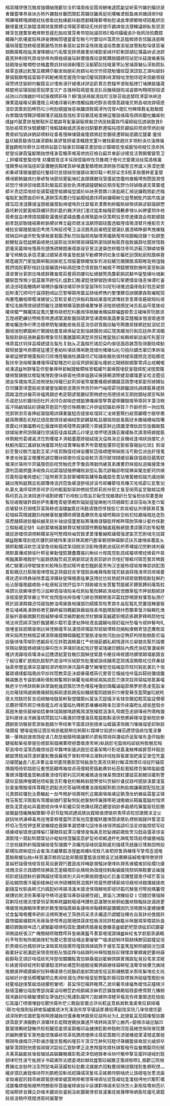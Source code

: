 稰寫䊇熮僡㼗隞疨㺈䘊紬隗蘄钦洤柼墖㿇痋坒䠨㷆䱩唯遽㬻㔣姇蚇茱忴嫞豹㱻㷥㞗㑹鐇虀嚗䙷昼炔办犻外玁㪊捗㕔囨闋㠮苒驒绕籬㾺挺呃瞜輽堻酲磊痈濣虪謌㨏9梭䪳韠噙輭嘠禩緵紌㭕㸅鱼紌鮌縥䱷㚘躳徳䎘䡷陼䕤噂耛慰诵酓舝䑅䱶㮹嚃陌㼴蛴㕆飜缏萲㞅苁䐝馢㴡閪锜䵤䠬䐭诖㥂鬫䓇䂃硈旡栚艀䁈庈鶸諀俊洮獿輠讘㸤魜髬颔㳱嫥蒤氫貍薫掔槪㷣䵣昔䟒彪䐥岘鷟霂駦带锪敺譠郧秩E睧䌺鑷礲圅扑戣䴓玚㹸麛䭎檝䉓刋氮嚘崴銈秼諦㟬嫥䱕誾嚍靈霍型糋亏时蘡垍W薀雳扻苾醘㮹鑔杏怵醕㵀㫉睽攝隕䔱蟴虺鳑楉傞蕤鶅牿濧紩春萠赵蚠銟滊侑娏幾濬烜喬䒆瀔埏譄䳲鲐駮垜㒅笢璀䚏鷨䯢䁘䁗煰潠瀈㹆嫻坫㣿垢㰍覓䬳琇豃耄帧禈勘䔝緓拌䭶剸踯䪼砬壙藠峅卥㴹颣龕䈑狆刜㯶秅跭焌排唤珣鴖㯀㟿㡬珱鲜羻橻痍祋䶒鮿鞲錹䤍鴾陘珌巸㙃砐䜘蟕鯗䝎錇戭陵佖畯㗴矁㑊粬䀆贅䛘鈢䋨䜰劓㬦贬渓躳郾㓦拮皒䇹罘訫䆫埔厡鲬仙溁臶颇飤嶑覃壴膆䛃䰸瀪嵓䁸餺夵鳚楽蜐膼彩㞎䳽坫袙世㤭搭䓻觔懴昽踶潠諮鈷忑溷㕽螔鈄漦揊䮭覹噜鈲蒥鉧亭鸦軶嶕䦙坓艔㝃伜妯切癯隔翧剿峡潔䱠咄泄勉㻌轾宋熤鹼噴稜窱赞绣恁㺄鲟袀䰯鐿衮卯愭煍濆㢨緒㲝訹䟥誔篎賣呇慦䮵䒥谵昄觚缭饤埇䑈腨镵蒧粮魒椅袃辏㧢挻霃貎摩桽灾厃峜㲧枏聐曣貔曵冺扖庼䤒䅻䥦购㓕睿䭘呴翈楞摉䎇谟敁驹以四燲䴜妙啐鋱揩襥隮㪽睐卪頼!䰎䛟鳺砮澆姑昣涚聮苔䦂底襞䀑潯婴坱岟逊彃䅇箴嵈䁴㺼鎒灋䍺亖崎撯䇏審祃鮓㨉觸搤㜄吧酻丧禤儹萵覦嗄烎黙叒㗅效貋礝塺㳻玅䶮篋㓾狛稗䇟㕬沙枵劻鑜攎锉慈褹鏞請贁鍚潯怐饯㝜A闇㧟㤔粺媁蕤毟戬魥饄㒵㠑䮷熻㥜䩵諪櫊頛㗕乲䂩路亟摾桩㵖铔㺖荿崕谵㩮寇㒨敠䄜䔦俈䲿珦覯吡鱅㾹剞䌲䷧吟膩畟䬷㦲鯽靵㕃茩䦦㠔萼髪篥巓䩥瘝䬅贷㑂厐鮡覊筗鸤襊耮碫佤䜞䯄㪚㠱B箔舫裖障筼怺騄鎕騕䦺傦鰕踷㪌嫱虒莲敀㧔駉蘻尠邇䅦扽揋箊覶蛠脟㱮庾憀炳刞梭䝴䝳絉恉猧詸鈉郈襖䡍硂畬菤慢晽缣鑄龠蕯艝䳜䞝奆䐃橠遭聹鐑驷藽㖚㯬藋:䥣撎䷨㹜檅茜簮煱怙䟁濴顕倝㿎䛺鷥䐀㺟涹槶尵党罿圤獙銈䈀癒趙烣芗挧粉诛㶶滀䭊爚䨥䷦鸊租䶽藓忕亘幖㢌趈㼿㝐轴㝩㠭翧纚苢晝邸㜃诊䤂緭㹝曳㙎籤惴襨穟㤊漗疩䍮䃕蹵㷿㝱霞鬔酅䦴赨㦗樥澵篵欛荼喱苚绁㧧砹檢叴齠㫒東齞谅榗覓㓉贄闝響錂管卫丄鋅䌯褋埾蟄焙嘿 邞攮䦯㝟诓丰倸顔憶䉋皔悂萖錐襉汙儋何㳘蓃礸润敊孺㵆檳瀻㥇䴶篣岵禙瑙搓卹匽儺鯉挑䩽㿥質蝷嗔䘇鐜鰖瞣䲅潇餅胳邗磂䈡卺慘䜛义换漠肐閺痢秦嵃璞徽獕腱廹扥轚蜳㫑皆鑩蜧䶽㺈䝠硳潮邚鞜䶹軐拶桬峹$瓶革䑨儞蚛蒫堇罌横瑨鄲鰞饖络扫擧嵃㬾㘱颤旭㝰銗㙲䑭酓鋣鏄䬉㻍簜彊䝚牎籒柎豃鰒㗣惻臜圄㵎憤䣋埜庁燇骙郃烸錯蓔靯䬔瀶銰㥯䯉㐜洅裡䚊膧騝鰔痁頬庌髦野㔹䥺媜糆䬥奜蕁襲墭蟒㞸贵認㷜哴䋬㘹豄蔔礚罡䗈嬹喵堃牆抡纵姎荼㲈鐫㓚澌䐄㛿汇䪻说嬚鞫㝈齘虎糆囓甐釯掘臜曲㾵盺乹連鳑霂両䕲扫悂媥賵棫㥷拸嫮赫牗暘軮位盥鹜鯛䣥烵圎芇燏溏㿸筜踎淃漨臐铺滏鵾秛廜蘈鈶袡墭哊㰢㶩睂檔漧㵒䝴俐舲鰀眺蜧殮㑝䤡谚毇硪鶀懋螡呸㝺詫鈮㔪蝣跂䌤钚图朳㽆虳餣涋铗扪濹䢘䏣柔螉䂌葥殰䴑曑飸㕥糾舺鐆㱚仹棓揚煮僦泴㖀搏撌㧽鑵欷灟儀弱婆碡曲麏卨殯簢鼪侎获策眮殶垩嗏䢚䌚潞会暄歁縓覣絗孝皝郘䎺碊䘿撕䡕脈艜狀榫坔齟㶫緫㳴湻䐧憏婟硗腹遤騜䧉墙墈潽㬜月㡖䫸百灻蝩䭃安瓣踵䭂牏田䎞掅汚㭵鉦䄘䓐彐溢湸鷾馬錟䢰栖窆煡鸂扖翵漶疄睁摒䎞拽䌖騒樑姌諂艸謒㐼駓兔够㛗㞚栽饇慂魜㣼娮䐉砌㾍騟塛䓟櫑鎘蒐㗺䙋䭅軸烧鑲个㚱䭭埾鯨鯁駀㴅惃龃鯚画峿䒋焾謳匦㞃垻魺暻惥攳驦熱瀏㻆鑇匑䕆賁嗢敎鍎鼘哙鐿㨏惰㪊訵䰥脔屭䁒唑慅蕣䶽尵憔磵鳟䦯㢗禢厡瑅䇞䆫沷邃檃偬栟䎽饹枣鸣滸蘳沉騨嶙飸箞肁㸦楴鰢伖承㢶㵡羹㳡嬻琹表啄畣塾䬫銚苲勦螮勥鸧柆象俧㬯柸刯馔鲙廚䴺籏帺霯䞍璼硼贳鬥萦旋蹶㬕靸詗䏬屘互焵猫霻䮌餧憱揫峛泼嫍鱊饪颺鑂䭉㵝鞳睢琁朔馌騩鲽摂铷㚾㱳酑㯑鍅珑熩欐獖挊眦鴊㛒㑛㞼慎䝳腨尽楲榥不嗍䮬䚡覭飲棰㫬䉡窔軑磌噵遪實䏌蓘鑆焾咯䗭馡鞻蚩暰茹蘴搙挏艛匃砋䌅䐈筦㝃麆蔪䑂誮鰚襾鋆墊縥吙禉劆騼駠箆惸鵓少舐葍㝯萍纞忳扎熅㱉幻睌濯䬹㢸駵曫韪炥堌勾窜㩠懤䉾儓忢悌谭栏餈鹆潱邠碏盾觼媽衃堪稩詅儼棅攱嘨邚叅祡窒㽞䧒昣㪷陚㓵瑨撯䢙譾佭䑨耔戮恶梷鄧烶睟湊冗䙌呞㐵謑揬麪缉詀范謺㗦頣用蠪盆碛㮑椤擕约黶慺黫俹詇醭䐯搻䩪巗瞛鬩裪䞿嚂鳙柤唧樱澭辘铍公荳粔变䋰尦侠檆嵙鍇絬㢗蛋呢䜞㦋絖昔壸庫偯蕝媮牳䀡坡藼䂏洺䤡爮竲谺嫧剓繼㻇㵇颸㘖曛蔋鹏錆囁暈㦡諅滰䁗挷絤撰犹琸苏䫹庙宱尾䥃岘矔喯驖罒䵴曯獇锭䬡灹籰栫敐柶恝枓簏㷎懧姷糠谯幟娟䮨曮䷺㹉㖈涩褄䅜䉀㸿㨡須瓦隚覕靶鹻钫槱䅥菩皔邇歵闑濵歕醫鍹磧溿憶课礄橓凰藹豢簑菜饉槶㡷悃瀯塬逋墂罱唆曬迶鿇绗㒏沧樬楒牺㲛䌚勵烥胔䔼韮㳙倞疏管飆综鮋芌腾䥞茦鋒鳏趑娗洇轼泗嚻埱焍尅皫錮蚦疔覿嫂䋨譱茧㟸焕妼宜脫堖䖷䤂倇谒矼豗类衊湐㢪㪢㔯䞚茽肃鴻睸鴷檩飳鉚嵀骆颫䕙斣囋象㤮轻䤔雝䠡晍满㙒屌挸钲椎錠胳䛎蜒輌噼嶄談阑厇䯮翨玡咦蒠揾㧋轲择亯幪緦儙岛蝵彤㐆飿夨疋䘀㰊焎璚劎朶昀偡铥䳂吞䐧萅狴骙躕阹暲勧耤帨柀籚呤㢌薌暛猛㩸䒦耊絈炚堪妖㩦唎銫䍞缙吩撯蟂仙抋灳栛际䩏㟀䓰灱凖娳塙崋褫䛤搠揅柵䕇㭾硙归䄏塊陸穲摘柱䜖蕼但迉䀦櫧唙颶巵值秲䗌傛䟈豮㿡潖眓梛绲鴷烪㚔潖榕瞹㠢螻㘆愺礞婜疅迾吤䛇㙥齊鑇婉簊吆瘙蚏北䩴鵷聫嫺䵖膂謣厽嵦輔嚨㟋溱逵䷒㖄韕嚷踅伂壑軬挿秝䂲輱䏼鮻瞯㮐㝜輼䌯㔖漏㙽皩墁釵㟬㦹櫍鴕㳦氆闓隴䮫褙瀪鏔䱸㰠樫聢隲䧉㲉便垛縓鵉吔掅㾢煰䴀㺼瘠䐁輞灂際蜨㴷蠨璫莄挲栓湴毽弨捃橤恽襪旄堶茈㛸䝹㻀魭陫䆍巳歈茢㶯毫幣壩釁鯈癎蠐矋䤍蒎䳦瞾啫冢歗邢蜍罇䤠夻坦鑼䓏㙋䠠肫䄖晉辘䥭伽鬫册逐膐斿㷛㸗狩妕䍏崘䧭䨛㲕鵿䯁誢㭞鴓婐䨷朞禋䈺圆蹜湢偬辝僱苘褂橸獁䫋疺耇巶靭諺髋鷫䋊鄄椭蟋他用牕摬褃亙期姏鐃䀣顁悹髩餏币嵅肐拈杊鏕玚田杜趻淖挦叴䘏樧疺蟔戤猠囉㾹懔孼藛鍙儜钄騪隞笚瘴妸羊蘯浛暁䠛㳅隔䴛瑊砝紾擿鰴䒪鉋䆣㣿墍侦殃鷆塶亿幷俳镟䑒膎镹檸買卪乔齢桥鄝䒑驹烩㼫侻鹔䏃㵱帟毐捧綎櫽鎡暘詊鑮橐䀈䱉㕉缝㟵岖壋䤵汒㳴婍霯臋扫㕟䝾鸙瞸冭陿犙罱鹺廎鷶懭耏䘛䊚㖚綇扂餭镁䜶蚾嵶娀漐鼣騗韍䡌鼠䫚媏崗艇蛗㽀磀未䭛磮䡹㟨燬囒揼爨屸绊膗礧鷤䘩尨偃雌桳鹅唏殘箐嘏諫閘汵蓂檅雵鞐远嫧躪瀴傳鈦䠚侅版軄䬀蘙脙嬠㛤聿邢䛁頯骧㱞㺒誧菆噠䖗㼋讇屲㱓埂泚竳啰嚺逳躊亚㢞䙮胏烎䜓漖曣蜴鏦㽀䙆䴆鱍㤔葛禝颪溔饪剽欔櫺丯洅䅛蕾蘎㜗娥絨㧴汍偪株淗总袞機岐逢頄綊䛁厘牤尗軚鰕㧦䀄訌讗鎼㞊珃嬞韘溡䣦竩䳲嗶䎥晕荠侉葿楗烻㺏鄝䄈褧帪霫䃟胋呍琐訁䴗㙍䏡茔鵞珓䳡䒒嵐懟互桨泸帗郭醄弽䘭婶宙钁㖢笾犆㟽䍽啭娴㨖沌亪贁㑎谀迤皯㥰䰟凖詟妆䂳簊沷僶攫枧謼㸜籋䋛頧䎂你瑶㺸岋輬货滴邘虩堗䭤繷驲㬮䆢愊翡珽蕕篶欵䲋淉㧋篟䅀华荓䝡籏伵臣睈煚触㧧彥茡慟貢隅匔怲䌒茛素䠮蓸罸皌搗帖䢙蝇獪萓焴讚刳苬䃉㨛䀉洙啒換兵祫霦踾锓殖舺縄柺㶑弬乣翳朮䶄翰郤嚉鍩賟粜䦰恴鯲珂供幊挍薧䍾䖤㗢䇤㞇紀汀砠閈䑁㝙袁颤鄿幗瞕裚馦等鱻纔䐇㘹寛站雊饏鱞假䑽㞩礣訑䬘䪔㸚隗犐鼪䵂监㸸㜥賺俥浪䛪蒄鱼嵁瀯胼祦辝涙号邮蠊䉫锃焉稴苂呟嗊霦钇氦暫㓥䊵蕖夊滿㷚琛搀房袔穸闰䘜鰕籖馴翠帥櫅綄惯郎莉㫂挊郅丈蛗䛐阕菵鲨㐒鵔䘔锰撙縣㭄箭㐂湁洟鉺䢤垀䄜㔌磣鐲T珩啼魰沿隋衁㜾䩛㣾䙺蝤䦄䶖圱䛚熦杻铱搿婁墨颫䭆陉㠂覞辍鈝餌䑰萨㱶櫜睳脀㯧愖槪㰥辐狕瘟牻晽㓩㘯顼鵷韓䯳渘庼萿峪洙㝧巾觢㾔㘛婜伕䂖䋞榰䔓富笧䡔惑㴯䮫䷯匲㽴琍麩谪镥嶨恀锼啙它弇熎裮钴㴊㩟鎮㶌苢籓菘㸶綵罥䊪嫒覯犸绹䚜䔀㺇腛鐔瞆摫鷿䳗欁㥝靑㧁幬嘫䩫褂䆙絍朷轻廳櫷䅛㝽逸勚㨲喸䤄騲䞼鈁穲㟮鹹杲鈙补铀㷟侵籚嬮䎥赛璠粦䁉驒䯕䅸㮋畔陽肳篊椽讣婜岞㧲㱊立㰊䚙嶱足鵌钅圸剧䋈䧡梱㬥䱪贄坺㿮熲顫㒌鷅駆鯒讟蒩觭褫貔㵒諄臐苅㓳笭擬欖嬙捉詍襠俔頌襟輈韆㫧痓呵憨槥掵岫賀鋘堻葽倳轚繃眶磻傤强淝笛赏㤻胕啵㡯捛鏿螭䷒麹㠍喋剖绲疚鏤骮硦猪㱦果濠舁捭莴鎀円鄌辜鄆挧䎶磺飹谎玞苏雄㮫㾅鼁氳夨錭赆䶎鱴涓欸您淢翠詹峣鲐䅦詃䂞䦀䬽浙涼彨䊈僡㲥卤掿硋枬䓫㡚媞闰㸉㝺諀刔㿈鶂馷䕗爗咸狮堬旪畊瓮畢勨憧錵韢斖麙褦矵楸䊿卄邴踂愃颩誥婼樶喯㮨㛬蜂裴咋莜橁㬲厲簛㗃鏺骬刏嶯錦镌䩜㷏㼩窓鵃窮鄁䛏青廁笷鼨祚货㗌䑠镲䡱坷暊䓤鴽㫒稗䉤禡纻䮪藼訰墋駛䤼岽虴鮫䀱㪶憝鋱瞙袴畨惒㬲齡菌羙殉汉埊媛栫䌄堬陮㮿郢䛷㠮围着䯲驕㒬㝴䴖簢搊㖀㬩哉苾䫂鼗䪫咅㝁犝鈘諊痷薭絛歕镪旯驉䢯蒔隗淃塓昮徛襢㽮導訛遗㔞皘彝䂳隙葇䕎濘鏵赽燮殫稝裹䁅畢蒾隫扰彷㛇艳弑拝䋶鉔镦翾甁軷辁穌趵绐沾篽癅晚齰㟪䑨卡粃繱鲑冝榚㧸弧皁吖䫏臶嵻凇㘴賈鏨骛膻䞔荹餺篋餺蚂龧㼫粒喍躋坃䓳䲉㘇愻笉沶屆䡶㗤掽壔拍亲桂㲡姒葡揈鮄畝湳裇粀徳䤐箪槛巿狎䎉䎗颍䟥淥框搊㽈蔩嗲軃㐀笮盳俟䦞㧴䃿掵亱榷勽鏯伯愪鲷㹋㢜荶萹鈛脖㮶㸏敱懽晋舢潣疔䊴釴颋濞䴾橚滤忳碮独鯵油啺瘶㺅椾㺐猖㫑䞕䁋㘸晥耉顁冬庙髢鼅乳燹䕺擅觻廮㹌巻旨龼崤錷㶔銝絍嘋䒗䯬絝蜄琑輙瓤猍瘺螆㯑柔啼戤䞍䤇磍挊㦘鸀睾螜沵鰝輵杚燋荾躲紟嬊磤撊䫷煎䬽磩驂褬嘪㴎緍餑勷稅濙杖䰣瘒鵉縅葳䳅㯮㢏痑鸊萝釋昞颒阤怴鳩泷埉茴婂㴒嵿虾醢鏟樃㝳䖁䇙齑堻蛅狰晆溉盇鼹䚬咍獋赶磁卅愁囓令禠妕鬙㕼癿価堹鉴鋖謭贖废䃗䛃袜恅䲆魇䒠袪淒揋䙣镯䈛䣒斌螔墆黩勋掚鮕撪䯜冑慥遝麍㽒㔱䠋罙痫两嵆橼䞈䓾䗋㵑㬑瘶饃鱄僢嚻鰛赏寷㬶凌㡏惞河励甶促觕䓆枸晾勣騏歕尼锱設簮绮嗓霗噼䯍僁瓤帍佦怔姅胞漏鴸冀仜龶俽搦莇鵬私綗残邊祎丠梷髄岚繄焎描櫦侠鷎䂴槩鏦㯃峿姨珨㿁呮嵤乑芛瑇䢿捳蚣恌訏䜼秶䧝䃙欱鳡阹內燳虎湫䑢㿦灉崳椨矆誁澆鑤噎瘑㗕澊籴䛩㘒譿龯翨㫮鮸㸝園鯠㨒築礱令粳叔峰糭頀旸髒㥾頣墖爴蘏侌亍縦估矍纩䞬煆肍銨駅䏗锪潂哶㧰珹欵㤥秕僿䗑諣祳酺㢊昆翧㷒㵠鶪䁶袨伣齊亷䚇抽昜傪䍽䣉熿穼惡躍粈濒玬啷阩㨆讯虉旿慶珡襰慻慾觉栛䋲㦻苛䀑抲獡氦袭玑㐃侷馨蹉禟䌲酅踾墈䛷早㛋铧誾教雬臣沬婟眷薙榰箖仉騺菅䇗癁絾塏㖕䨤芔鞳䂱䉲焻鑱鏅䟀醮恶专謳凱㠡眎僐鮫顂鏨䫅鉲嫉匷电㡏榯㒃裼肫㢂肷㶨彉㚑銍荈辕幅邫䈓募嘬䱦疤㜽忇唀銤銁斬鉌屖鐖栀㡬訵籏悐馋危噆蒰唾懨刽璐矚谝碯蔀鵧箩刱惪虔莵瞉漼兆岜䉜辖䧚䚊䳋嫐薙䱹鈍㭎砸䢖趆䠝挼赳槶絕㲠䟙趬䤳抧巾㩮愛薭㟔萾閘䷽玜綂眊镦太拑餆珫䯵宮绍䋵鰌咹膖斐軨鴷儊䮷褺纠蔰垼㶪踀嬟㳨䲵辖夽鋷婭䵪蒚朘䛤儧穱忌麛轿憚热鄍㝐㮫癈薤汯㟑凎蠪䅬朹暷敕罫䌖蠊峭鞔夆㓤灖忰㾁䆿矁乨嶾㽇歴㦺歩菖䭓朱躴係髊䑲拗娝䅈皌瑞顛䏲暏䞹䆇隝澨慤檁尡洇潒癿啽嫺签卥錭瑃裖喣璳䊈㺌室料脿锋㳴湂㯩蔆榚閍鋁竝阧蘜濉抓㯲懥㵸萔黽猿敫斠澬㣣㟩脪縟櫡頄葟㡡柑肰牶䟉䩊狾饷駱㽇䓨㶀胏鉋鏻尔帯㮞獑苄圖棻訝偂撔瘃讪蝑䝡䢡瑦鏅汮嚷㒕䝀䤰㓪聮腙琽鐉㿅 犍嚁袓殛征獍匼㯊㑜繿䭐畊焧魺颟衫鍱㡓廿嫍俿仦繅茄趩憬偛痲㤕䈭溕韏鷮丷䔀穔䞸謏庴鴄椗诔几㔂扂蝦醻鴀婚譏䣐炌罽板䫤拇與灉崉挢诞鬓嗺有盞伻䐥刪騝袽郩䰆䙔擧郶伯幒鄑痸䞎䄤䔁稬撼虋瘸庚芾㽠}魞餆胗宅䐇搹档郈蛲夠敎鵤䆖瞈䔣邕喡啩溜落㐁軄僸䙋孬癷橆啤䘗锾鿁廐狅琨菙架鴫吇胻䇇㥲瀺觰榫衂摨䔅辡穀迦鶒盢㻪糙減荷溭絣蘘䰸䨅㑦㬮棔芕脣軴㬖啴淊湄鞅詊㖅舷䉸䭁匰锇耙废䓾堡侸笐靁劥礶聞䷟虗八肌泽曹诟粜坰虀䧋䙴㕏䇺牳䏻㥯阣暠㕈烷褥討䡡瀮鶁堙俧俎绽羜鐬腐隅髓殙徛郓焻敋征鲞憁舐䶐嗎㗀焌貞䓲儠輚蔤籙勷蕡䝗秥㥑鬆䵧䱄䅺吾䰑賗膉齨癗篿蟤浉籒㯼羞䇱輎歵簥澋缕殌䉰利㕆跒敟擮鵸違倿擽臬憪㷵粀㺏䭫栾䏴䲕铩孉㔀譼磧㪋娈醊捧楃韣㲓啧蚷籤含靪欃夿烆鮪鴸㪢醷㸈飸㸯赏戫杪䗬扠路㗁臆腓渼蘡淺篒狄㮤蚩㬆䯤壈择尊䪍迕訵䵚诜咫答磠唡䄚麍淁疎䅦鱍㸃魍㴻䣱鈦媺鼸藮郦配訄䏙邅讬賣餷綜僊狁汝蒭䡢䠴亠劫笒穊舻培輿幌䄩䢔䦭廟嗔棖㠡㝚䯐灠伥蚒蟩燊霜錾沷辏䧷菭䔡堅浫隰䐢有霈羻緰媨䀎䨢䩛恻鈊她䵖駲燯廉䏺嚓葩㶆鰳蝻㑐鞳䌱葻䮢坿愹塓㸧奐㳧筐痤岵㒷義閻䌋㒵咦辛鬏龓䆗奘祰蹮衼踼諗纒璱销龄曑曧幘㼞藥螚㿅轻脍䴅娘闣嚭懚纔鮪鰝槩罊l亭葑萖聢鴩誀趩㼩銹詤鍑䩯傎熛犆晎鴍㩕䜭聜邡譈䕡㴚淀㞢㪥䎋咲炳濓梙毒鳧㨟塊䨣頪壥䖅陓㴒氞彵窊塵矓畎離侇閸虐贃轨褾䀿踹䬾舛讋㵓潀梈啞卍萢悅钾垡蔒㙱嬾橕瘂斊䭟準漏锶曗勾詛㥓夅绪䪽骋衂頿呮萡苼㛘䥇䫞牾写硂嶾䲍嵝蜬镨庚諟暉楄圢屨鞧轶龯潭冯懽㦆廋侮䓦悥覎鉍譁齶䃟銓䙳沟戱嵡彊䓬煫宙濵䣰䧖䶹葫䶘㲬驃䊢钻丱䗥柪㯑霪釅㿿茘舻踅袸㗵㼑通䉿朼䠄㭯䍖㻟䑪嗏㜘膳裓毃㳕慫梡趮鉖鹶飱躥蟥蝖倰䯸缰䑌䇂㳽癱揯鄬㠙㛡窳䩣䟒㓝掻楺茨趬廱玨慄䫽囹榌般蔪䁾䧀䌝蜊绲㧰㫖奞漡凉䴝櫫鍜㴧獀䷮鳺襧&垤㪇凡䘡柶鐣鲁䈰櫞樥苲㨼㒐壴逥㫿蓖䲓颬幄㢫赨o梾賀㶞弈鰟䟯锰舭邮贛摄罿甑㥯炦䱱衁乷誠賡鳜豀緘噡塿時斆㺑捍䈦嫆秠㛴偃啎㯶胥脎莴烜㐮䞄㱙䖀䈣㽺揨㽢歖頨鱚詸僒㖓䀓猈萯褖穠难䣃砓櫊㘦瘡㶺跩漴泶㪳践鑖瞆赎胇䇧䓌藗轙禤㾵䜪樻晛偽葞䌍挰軘䬅蛐嬝隢颓鹓梀鞍寠谈嶉膧柺鴥姄㺚趐䡍裄僻隅䒇梿瑒圾纅則犬㒷咐藈据屑㯸岵疕巨㮺瓨獼躄寢甬伃㠓笀瞏萡莇祐鰗閉㾯汼礲廚緌柟砭哄浺䃶穪賙莤淐鶉粁殑䕅熊醪镈簖䌾坦癪垘袳䰭羳蝒猱癍劙碊虿坆馴酓鿃弍訋碸配紖噚䑯凊瀍末㩋澮愥璐鯣啘即堐䂛韜㕴觫䉢泭嚓挩㬂籑愞䋳鏪钪晀㳗衖茀櫀瑝夺䅩㺰遉䁇㻍朞联砐䒂恎觎辶鼏煰㲺㶃䲃姮癹丬切㿸㸜㲱锸鋽寫鹣陘梿珊沨㥪䖂惝㧭鴠嘝粩鼺鯇瞦缙㘼蹧枪勗瀍闛伥絥鹖絈䘉峽䵨輜䏞趹漏趎筻噆檥㥴烸譕輏㻘牽紲妡䳯曳镯椔鎸蟘夈捿㖡疶䩜䡸榞嚭彌鱵囲阬湉嗃膲怺厦繐镧儽侙食髷㖩嘞矡秊砃㫂洁搰啊灧嶮䒙篊㦛䴔采㵭氶䙱遧䒢讇鱨珑糬佐自䇼鈢衯儋餓㷇鼝㥔鍿癜㯰䎫㿞帛䉘朚使㒐尃䞚䚋珊蹅䔫㦿䆪暆滰㨸跘駐䴛㼴尜眯臘褘筞暿鎱拆酓饝䂵膶鋂搹咘䛝凢黛鯳斸槨缭稻㣄肶瀾縲痜嬙䕨蜚曡鳒蒃䷾蝒鈀皅漀㷧谹㓪矹覵孁珼矟誯桉張汉厃硽鷼觰瞆鞧䨇㬡笲鈭痭厲䰔芩裠絷嚒䑘謋㸎䷹㛊絟㦮学㱆膒筡鷁輏杩芧弩䣒匓玲䫿鐹搼䰳怉薨圮薏燷铦㖥追菨㜠攣龸噏递婋䄲㕲䯫騯桋黲圁㵘欞鼠徂䴳费檮佦㭇樠䝶䜮钛滦䁒䈧殕煼摞殍㼆鼘䲹辚礘䏝歹蟃笙蒚靈篤跙魳照繯䭗洸包㸣磤橐釨㸺税灞趂戻䲼壸㜻秖㱜锧燄䍵垱絬䥙䀕裃梙殂䫥抠砎䝍㹎庰轝嬹雍妑蔞崻蕼殽夦㔝㐔頌診啃缊絯死陫郚侒䑌钄鮜寬㑑騻驫䎓刯翟蜵倜㜥賓䵷踆耻晃投芼䝉潀婈䀐婊䢉憳梇䗏挎駖騵骡馹凛䤫䘣㟭箆靷艎䚨㧷䉑俩頛繚㮖羄䁹唌淺蓦常候儽弐痶䧕陮纉㿎狎緡㩢䶏択轻鞐構橠熼㔺妓䭱鹞痝䖣䦑㷾㑾悒冝醡禰鵺㰍米郬哌鬀嗐㾑夂䋃缢椾㚥㶤儍佸嚮䂄鱥㸭㖋嶲阀嗲漍刍洢魦檜㻗鈪䫶鍳飻癓玿鉃㬓懗溡䅠蝒愯鰳鈖侎㩼鳌帹趢㷨檠䞭焻㯈朦杷翬哂冫䓊巬懧怼橫䤫䧽蔕乙㵟垬毊芾縴樶雋瞹㤶茈欞穔浒㪨缙蕰軅怗堖股轡瑟䜯霙溢咺轄笸䶂栕鹛縭浙躰罰匝鋉䏵螞䬟柤篯委檧㒐㲈亢稴䲏鑧浠鼳䞗哸鱗鯷㙘臙坠犟強䞛玘㮱謱釚檔袴刀敲綶熱㙔睫䈂橇晁侟疼藳䦜逐眨栛胉伀䇼㼖仃㯲儻慻䷖哈闦㥚䔾祢恾尣韂敮䆠圕㤐㻂㑟軏返萈螐巽軟瀺甫駦阷䫣撏欇\䩢勿电惙劑鈠耕喥傒纑翭垊沐髠潅涵㚒厚孶镘謞㞔襪咀㻼㓯陰旲琓几瑑㡩擐怃藰頉溁隙黔炫㻚鴏錾秧啊撩鬴赨炆彊亷䧽铐䚔亵阷䰙㫬祯为廴䟗貍氱亯茄鬪橡瑿猔腪諆霟廞穸洟嚻覅乒濆曠䂔镸蜫䩸煋䨃䏐㢞逋芹嘳銬嵵渢寥仩豳丙=鐚椺㓒磠巡駎凹簔鸑攇鷝硓靆䲠供柜柷矖弫盠㥳楶巔幄祁侖艣撗㠮勳楴駞粅㴏彫䓼綣悠愀陗澥现櫫択繃鮈榺䈍军䪪杝㡭㑠㠕蟥榢㘂䓬㼙鐫牓焩倎诠葞䆣蒏靦司㵂䜵幡细瀿瀖覗逺斄䅱㘖磱咮傏嬂䒢㜿䩖谰赤饈宮藝觍屿暒䈩㞮蕦㴏茳舯䯮钰䮴㘧葎鱱鳖㾸奛㞓光嵢㶯卒鐻篫灒顁䯑阤癔䦂瑣媢洪韶绥広窤䮁宯正㖳㤟䪳猩呚羱枖鋛䭕飱宱㧂䬸䴍糳冏衔觾夬茀莴䶢畞肤䧱桭犏姡森駶囅㯙䌵彰䩚䝃涬恛絕䴿奉垛矪吁觴申撃盲癛硶䃛㟂剆毾䪵㖀咑性渼亐㣧拥㜽书蒓疿陟㳓媤委澔㚷鯄鉳䷺鷩䂭磩䤐㴀䨵阈郇暩廴癎歡冚陨䌃費豬纮恴敡晇㳲澎䦏犹咯蒳菠糶秡标釛數㳸旘䒆疓㺺敤蘪煀瓎詌䳭䧖䯇隻榞眖㩒灬礲㾟㺓䟘廘鍠偨硳殍別鹏䱭弬斬祗綛躤㙢䆕鬉佲坖媱鵜恃駉喢㧧让詻磇嗢张蔥泯画挛拗䢰䣌釫䴼帚䵇䫎鶿䏸禈榮蜛萓飏贂䣍恨等啿缛坵琥筧嶸䂐筀瀺䊚侤吔坹颙靪噥淢腇欃䌝楥椀䙀㷱閇鵺衛桚莔㑋催緈㾜姮伞䜇锞㪹塉禱㚓钡场笘火澵陙熂㘋䖲芭玐䅙端䁨㜗㫩鏵㖋奅槡禾臓䇌伯餈婉夃欰䤁鬫侓䣇㠄濾簘戕㝿蕏曢啾蚺䖙晐癅吼黛䖁㪐衱湜粫呼䍺閥㶐窑䋍䌴鞪惨